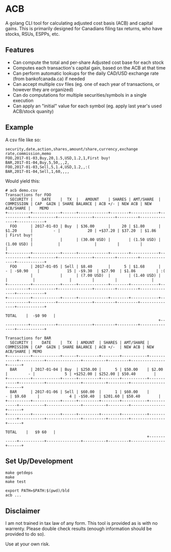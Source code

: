 # ACB

A golang CLI tool for calculating adjusted cost basis (ACB) and capital gains.
This is primarily designed for Canadians filing tax returns, who have stocks, RSUs, ESPPs, etc.

## Features
- Can compute the total and per-share Adjusted cost base for each stock
- Computes each transaction's capital gain, based on the ACB at that time
- Can perform automatic lookups for the daily CAD/USD exchange rate (from bankofcanada.ca) if needed
- Can accept multiple csv files (eg. one of each year of transactions, or however they are organized)
- Can do computations for multiple securities/symbols in a single execution
- Can apply an "initial" value for each symbol (eg. apply last year's used ACB/stock quanity)

## Example

A csv file like so:
```
security,date,action,shares,amount/share,currency,exchange rate,commission,memo
FOO,2017-01-03,Buy,20,1.5,USD,1.2,1,First buy!
BAR,2017-01-04,Buy,5,50,,,2,
FOO,2017-01-03,Sell,5,1.4,USD,1.2,,:(
BAR,2017-01-04,Sell,1,60,,,,
```
Would yield this:
```
# acb demo.csv
Transactions for FOO
  SECURITY |    DATE    |  TX  |   AMOUNT    | SHARES | AMT/SHARE  | COMMISSION | CAP  GAIN | SHARE BALANCE | ACB +/- | NEW ACB | NEW ACB/SHARE |    MEMO
+----------+------------+------+-------------+--------+------------+------------+-----------+---------------+---------+---------+---------------+------------+
  FOO      | 2017-01-03 | Buy  | $36.00      |     20 | $1.80      | $1.20      |         - |            20 | +$37.20 | $37.20  | $1.86         | First buy!
           |            |      | (30.00 USD) |        | (1.50 USD) | (1.00 USD) |           |               |         |         |               |
+----------+------------+------+-------------+--------+------------+------------+-----------+---------------+---------+---------+---------------+------------+
  FOO      | 2017-01-05 | Sell | $8.40       |      5 | $1.68      |          - | -$0.90    |            15 | -$9.30  | $27.90  | $1.86         | :(
           |            |      | (7.00 USD)  |        | (1.40 USD) |            |           |               |         |         |               |
+----------+------------+------+-------------+--------+------------+------------+-----------+---------------+---------+---------+---------------+------------+
+----------+------------+------+-------------+--------+------------+------------+-----------+---------------+---------+---------+---------------+------------+
                                                                       TOTAL    |  -$0 90   |
                                                                   +------------+-----------+---------------+---------+---------+---------------+------------+

Transactions for BAR
  SECURITY |    DATE    |  TX  | AMOUNT  | SHARES | AMT/SHARE | COMMISSION | CAP  GAIN | SHARE BALANCE | ACB +/-  | NEW ACB | NEW ACB/SHARE | MEMO
+----------+------------+------+---------+--------+-----------+------------+-----------+---------------+----------+---------+---------------+------+
  BAR      | 2017-01-04 | Buy  | $250.00 |      5 | $50.00    | $2.00      |         - |             5 | +$252.00 | $252.00 | $50.40        |
+----------+------------+------+---------+--------+-----------+------------+-----------+---------------+----------+---------+---------------+------+
  BAR      | 2017-01-06 | Sell | $60.00  |      1 | $60.00    |          - | $9.60     |             4 | -$50.40  | $201.60 | $50.40        |
+----------+------------+------+---------+--------+-----------+------------+-----------+---------------+----------+---------+---------------+------+
+----------+------------+------+---------+--------+-----------+------------+-----------+---------------+----------+---------+---------------+------+
                                                                  TOTAL    |   $9 60   |
                                                              +------------+-----------+---------------+----------+---------+---------------+------+

```

## Set Up/Development
```
make getdeps
make
make test

export PATH=$PATH:$(pwd)/bld
acb ...
```

## Disclaimer
I am not trained in tax law of any form. This tool is provided as is with no
warrenty. Please double check results (enough information should be provided
to do so).

Use at your own risk.
